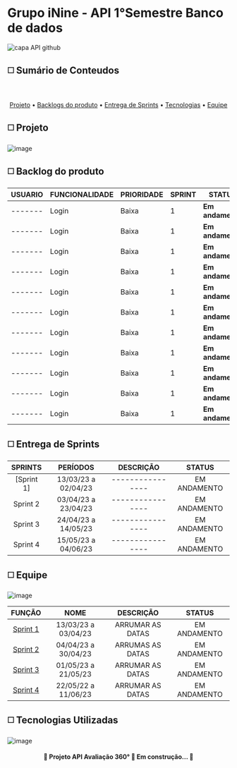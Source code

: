 # Grupo iNine - API 1°Semestre Banco de dados

![capa API github](https://user-images.githubusercontent.com/117841950/227275316-458a96da-ec44-48c8-9f25-ff84fe01f39f.png)

##  :white_medium_square: Sumário de Conteudos 
<br id="topo">
<p align="center">
    <a href="#sobre">Projeto</a>  •
    <a href="#backlogs">Backlogs do produto</a>  •
    <a href="#entrega">Entrega de Sprints</a>  •
    <a href="#tecnologias">Tecnologias</a>  •
    <a href="#equipe">Equipe</a>
</p>

<span id="sobre">
  
##  :white_medium_square: Projeto
![image](https://user-images.githubusercontent.com/117841950/227311492-1cd27ad9-9c6b-43ba-8ff0-8df8f892f3df.png)

<span id="backlogs">
  
##  :white_medium_square: Backlog do produto

| **USUARIO** |  **FUNCIONALIDADE**  | **PRIORIDADE** | **SPRINT** | **STATUS** |
|-----------------------|-------------------------|---------------------|----------------|-------------------------|
| ------- | Login | Baixa | 1 | **Em andamento** |
| ------- | Login | Baixa | 1 | **Em andamento** |
| ------- | Login | Baixa | 1 | **Em andamento** |
| ------- | Login | Baixa | 1 | **Em andamento** |
| ------- | Login | Baixa | 1 | **Em andamento** |
| ------- | Login | Baixa | 1 | **Em andamento** |
| ------- | Login | Baixa | 1 | **Em andamento** |
| ------- | Login | Baixa | 1 | **Em andamento** |
| ------- | Login | Baixa | 1 | **Em andamento** |
| ------- | Login | Baixa | 1 | **Em andamento** |
| ------- | Login | Baixa | 1 | **Em andamento** |

<span id="Entrega">

##  :white_medium_square: Entrega de Sprints

| SPRINTS | PERÍODOS | DESCRIÇÃO | STATUS |
|:-------:|:-----:|:---------:|:------:|
| [Sprint 1] | 13/03/23 a 02/04/23 | ---------------- | EM ANDAMENTO |
| Sprint 2 | 03/04/23 a 23/04/23 | ---------------- | EM ANDAMENTO |
| Sprint 3 | 24/04/23 a 14/05/23 | ---------------- | EM ANDAMENTO |
| Sprint 4 | 15/05/23 a 04/06/23 | ---------------- | EM ANDAMENTO |

<span id="equipe">

##  :white_medium_square: Equipe
    
![image](https://user-images.githubusercontent.com/127276103/228319395-4f63ed1b-feea-4943-beb2-854fc850385c.png)



| FUNÇÃO | NOME | DESCRIÇÃO | STATUS |
|:-------:|:-----:|:---------:|:------:|
| [Sprint 1](https://github.com/iNineBD/1Sem2023/wiki/Sprint-1) | 13/03/23 a 03/04/23 | ARRUMAR AS DATAS | EM ANDAMENTO |
| [Sprint 2](https://github.com/iNineBD/1Sem2023/wiki/Sprint-2) | 04/04/23 a 30/04/23 | ARRUMAS AS DATAS | EM ANDAMENTO |
| [Sprint 3](https://github.com/iNineBD/1Sem2023/wiki/Sprint-3) | 01/05/23 a 21/05/23 | ARRUMAR AS DATAS | EM ANDAMENTO |
| [Sprint 4](https://github.com/iNineBD/1Sem2023/wiki/Sprint-4) | 22/05/22 a 11/06/23 | ARRUMAR AS DATAS | EM ANDAMENTO |


<span id="Tecnologias">
    
##  :white_medium_square: Tecnologias Utilizadas
    
![image](https://user-images.githubusercontent.com/117841950/227992672-e092c2c3-a455-4c97-a6bc-3e420b92ff4d.png)
    


    





<h4 align = "center">
    🚧 Projeto API Avaliação 360° 🚀 Em construção... 🚧
</h4>
